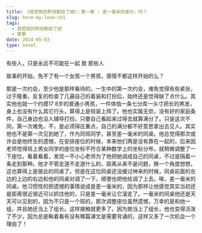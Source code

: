 ```yaml
---
title: 《我把我的矜持都给了她》：第一章 - 差一毫米的缘分，吗？
slug: here-my-love-ch1
tags:
  - 我把我的矜持都给了她
  - 故事
date: 2014-05-03
type: novel
---
```


有些人，只是永远不可能在一起
致 那些人

<!--more-->

故事的开始，免不了有一个女孩一个男孩，感情不都这样开始的么？

那是一次约会，至少他是那样看待的。一生中的第一次约会，难免觉得有些紧张，过于隆重。反复的检查了几遍自己的着装和打扮后，始终还是觉得缺了点什么。其实他也就一个约摸17 8岁的普通小男孩，一件体恤一条七分库一头寸把长的黑发，身上也没有什么其它行头，算得上是轻装上阵了。他也实属无奈，没有好的家庭条件，自己身边也没人辅导打扮，只要自己看起来过得去就算满分了。只是这次不同，第一次难免，不，是必须得庄重点，自己的满分都不好意思拿出去见人。其实他也不是第一次见到她了，作为同班同学，甚至差一毫米的同桌。他总觉得那次或许会是他终生的遗憾，在安排座位的时候，本来他们两是没有靠在一起的，后来因老师觉得班上男女同学的座位坐标不符合某种数学上的坐标分布，就稍微调整了一下座位，看着看着，发现一不小心老师为了他把她调成自己的同桌，不过是隔着一条走到那种。他才不管走道不走道什么的，距离从来不是问题，换一个角度想想，这也算得上是彼此的同桌了。但是在这位同桌还没缓过神来的时候，同桌前面的左边的上边的右边和他的同桌对调了一下，顺便也把他给调了上去。唉，差一毫米的同桌。他习惯性的把遗憾的事情说成是差一毫米的，因为那样让他感觉其实当初还是距离很近很近可以抓住他的，只是差一毫米让它溜走了。一毫米的同桌他还是天天可以见到的，因为不只是一个班的，那次调整座位虽然遗憾，万幸的是和他一组，并且她还当上了组长。这样接触就更多了。因为她当上了组长，他也变得活泼了不少，因为总是瞅着看有没有哪篇课文是需要背诵的，这样又多了一次机会一个理由了！
